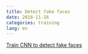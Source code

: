 ```yaml
---
title: Detect fake faces
date: 2018-11-16
categories: training
lang: en
---
```


[Train CNN to detect fake faces](https://twitter.com/PyImageSearch/status/1105107117265088512/photo/1)
